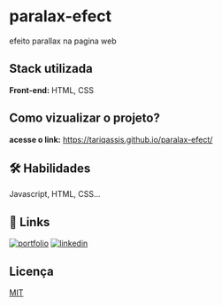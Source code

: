 # paralax-efect
 efeito parallax na pagina web


## Stack utilizada

**Front-end:** HTML, CSS 


## Como vizualizar o projeto?
**acesse o link:** https://tariqassis.github.io/paralax-efect/


## 🛠 Habilidades
Javascript, HTML, CSS...


## 🔗 Links
[![portfolio](https://img.shields.io/badge/my_portfolio-000?style=for-the-badge&logo=ko-fi&logoColor=white)](https://tariqassis.github.io/Meu-Portifolio/)
[![linkedin](https://img.shields.io/badge/linkedin-0A66C2?style=for-the-badge&logo=linkedin&logoColor=white)](https://www.linkedin.com/in/tariq-assis/)

## Licença

[MIT](https://choosealicense.com/licenses/mit/)
